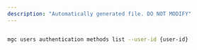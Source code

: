 ```yaml
---
description: "Automatically generated file. DO NOT MODIFY"
---
```


```bash

mgc users authentication methods list --user-id {user-id}

```